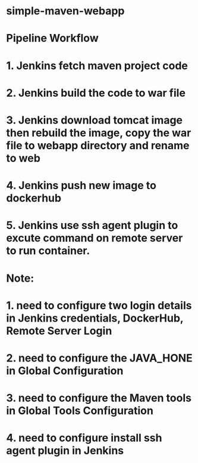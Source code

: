 # simple-maven-webapp
#
#  Pipeline Workflow
#  1. Jenkins fetch maven project code
#  2. Jenkins build the code to war file
#  3. Jenkins download tomcat image then rebuild the image, copy the war file to webapp directory and rename to web 
#  4. Jenkins push new image to dockerhub
#  5. Jenkins use ssh agent plugin to excute command on remote server to run container.
#
#  Note: 
#  1. need to configure two login details in Jenkins credentials, DockerHub, Remote Server Login
#  2. need to configure the  JAVA_HONE in Global Configuration
#  3. need to configure the Maven tools in Global Tools Configuration
#  4. need to configure install ssh agent plugin in Jenkins
#

